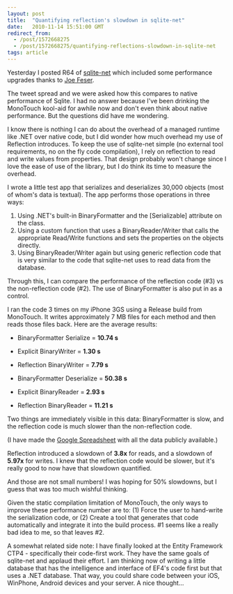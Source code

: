 ```yaml
---
layout: post
title:  "Quantifying reflection's slowdown in sqlite-net"
date:   2010-11-14 15:51:00 GMT
redirect_from:
  - /post/1572668275
  - /post/1572668275/quantifying-reflections-slowdown-in-sqlite-net
tags: article
---
```




Yesterday I posted R64 of [sqlite-net](http://code.google.com/p/sqlite-net/) which included some performance upgrades thanks to [Joe Feser](http://twitter.com/#!/joefeser).

The tweet spread and we were asked how this compares to native performance of Sqlite. I had no answer because I've been drinking the MonoTouch kool-aid for awhile now and don't even think about native performance. But the questions did have me wondering.

I know there is nothing I can do about the overhead of a managed runtime like .NET over native code, but I did wonder how much overhead my use of Reflection introduces. To keep the use of sqlite-net simple (no external tool requirements, no on the fly code compilation), I rely on reflection to read and write values from properties. That design probably won't change since I love the ease of use of the library, but I do think its time to measure the overhead.

I wrote a little test app that serializes and deserializes 30,000 objects (most of whom's data is textual). The app performs those operations in three ways:

1. Using .NET's built-in BinaryFormatter and the [Serializable] attribute on the class.
2. Using a custom function that uses a BinaryReader/Writer that calls the appropriate Read/Write functions and sets the properties on the objects directly.
3. Using BinaryReader/Writer again but using generic reflection code that is very similar to the code that sqlite-net uses to read data from the database.

Through this, I can compare the performance of the reflection code (#3) vs the non-reflection code (#2). The use of BinaryFormatter is also put in as a control.

I ran the code 3 times on my iPhone 3GS using a Release build from MonoTouch. It writes approximately 7 MB files for each method and then reads those files back. Here are the average results:

* BinaryFormatter Serialize = **10.74 s**
* Explicit BinaryWriter = **1.30 s**
* Reflection BinaryWriter = **7.79 s**

* BinaryFormatter Deserialize = **50.38 s**
* Explicit BinaryReader = **2.93 s**
* Reflection BinaryReader = **11.21 s**

Two things are immediately visible in this data: BinaryFormatter is slow, and the reflection code is much slower than the non-reflection code.

(I have made the [Google Spreadsheet](http://spreadsheets.google.com/ccc?key=0AnbISxDzAVhOdHd4c1V1Sm9uNldhQ1hreVlJczVBdkE&hl=en) with all the data publicly available.)

Reflection introduced a slowdown of **3.8x** for reads, and a slowdown of **5.97x** for writes. I knew that the reflection code would be slower, but it's really good to now have that slowdown quantified.

And those are not small numbers! I was hoping for 50% slowdowns, but I guess that was too much wishful thinking.

Given the static compilation limitation of MonoTouch, the only ways to improve these performance number are to: (1) Force the user to hand-write the serialization code, or (2) Create a tool that generates that code automatically and integrate it into the build process. #1 seems like a really bad idea to me, so that leaves #2.

A somewhat related side note: I have finally looked at the Entity Framework CTP4 - specifically their code-first work. They have the same goals of sqlite-net and applaud their effort. I am thinking now of writing a little database that has the intelligence and interface of EF4's code first but that uses a .NET database. That way, you could share code between your iOS, WinPhone, Android devices and your server. A nice thought...
